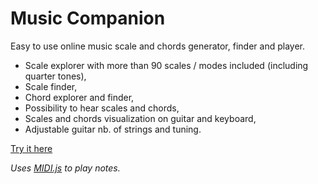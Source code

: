 # Music Companion

Easy to use online music scale and chords generator, finder and player.

* Scale explorer with more than 90 scales / modes included (including quarter tones),
* Scale finder,
* Chord explorer and finder,
* Possibility to hear scales and chords,
* Scales and chords visualization on guitar and keyboard,
* Adjustable guitar nb. of strings and tuning.

[Try it here](http://ngourier.free.fr/musiccompanion/)

_Uses [MIDI.js](https://github.com/mudcube/MIDI.js/) to play notes._
